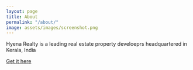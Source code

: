```yaml
---
layout: page
title: About
permalink: "/about/"
image: assets/images/screenshot.png
---
```


Hyena Realty is a leading real estate property develoeprs headquartered in Kerala, India

[Get it here](https://bootstrapstarter.com/jekyll-theme-memoirs/)

